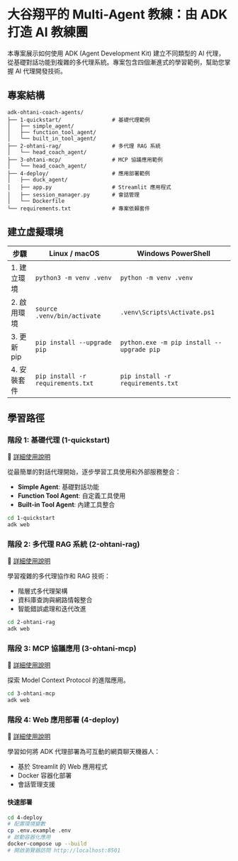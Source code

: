 

# 大谷翔平的 Multi-Agent 教練：由 ADK 打造 AI 教練團

本專案展示如何使用 ADK (Agent Development Kit) 建立不同類型的 AI 代理，從基礎對話功能到複雜的多代理系統。專案包含四個漸進式的學習範例，幫助您掌握 AI 代理開發技術。

## 專案結構

```
adk-ohtani-coach-agents/
├── 1-quickstart/                # 基礎代理範例
│   ├── simple_agent/            
│   ├── function_tool_agent/     
│   └── built_in_tool_agent/     
├── 2-ohtani-rag/                # 多代理 RAG 系統
│   └── head_coach_agent/        
├── 3-ohtani-mcp/                # MCP 協議應用範例
│   └── head_coach_agent/   
├── 4-deploy/                    # 應用部署範例
│   ├── duck_agent/              
│   ├── app.py                   # Streamlit 應用程式
│   ├── session_manager.py       # 會話管理
│   └── Dockerfile       
└── requirements.txt             # 專案依賴套件
```

## 建立虛擬環境

| 步驟 | Linux / macOS  | Windows PowerShell  |
|------|-------------------------|------------------------------|
| 1. 建立環境 | `python3 -m venv .venv` | `python -m venv .venv` |
| 2. 啟用環境 | `source .venv/bin/activate` | `.venv\Scripts\Activate.ps1` |
| 3. 更新 pip | `pip install --upgrade pip` | `python.exe -m pip install --upgrade pip` |
| 4. 安裝套件 | `pip install -r requirements.txt` | `pip install -r requirements.txt` |

## 學習路徑

### 階段 1: 基礎代理 (1-quickstart)

📖 [詳細使用說明](./1-quickstart/README.md)

從最簡單的對話代理開始，逐步學習工具使用和外部服務整合：

- **Simple Agent**: 基礎對話功能
- **Function Tool Agent**: 自定義工具使用
- **Built-in Tool Agent**: 內建工具整合

```bash
cd 1-quickstart
adk web
```

### 階段 2: 多代理 RAG 系統 (2-ohtani-rag)

📖 [詳細使用說明](./2-ohtani-rag/README.md)

學習複雜的多代理協作和 RAG 技術：

- 階層式多代理架構
- 資料庫查詢與網路情報整合
- 智能錯誤處理和迭代改進

```bash
cd 2-ohtani-rag
adk web
```

### 階段 3: MCP 協議應用 (3-ohtani-mcp)

📖 [詳細使用說明](./3-ohtani-mcp/README.md)

探索 Model Context Protocol 的進階應用。

```bash
cd 3-ohtani-mcp
adk web
```

### 階段 4: Web 應用部署 (4-deploy)

📖 [詳細使用說明](./4-deploy/README.md)

學習如何將 ADK 代理部署為可互動的網頁聊天機器人：

- 基於 Streamlit 的 Web 應用程式
- Docker 容器化部署
- 會話管理支援

#### 快速部署

```bash
cd 4-deploy
# 配置環境變數
cp .env.example .env
# 啟動容器化應用
docker-compose up --build
# 開啟瀏覽器訪問 http://localhost:8501
```